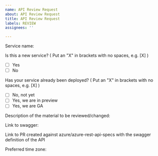 ```yaml
---
name: API Review Request
about: API Review Request
title: API Review Request
labels: REVIEW
assignees: ''

---
```


Service name: 

Is this a new service?
( Put an "X" in brackets with no spaces, e.g. [X] )
- [ ] Yes
- [ ] No

Has your service already been deployed?
( Put an "X" in brackets with no spaces, e.g. [X] )
- [ ] No, not yet
- [ ] Yes, we are in preview
- [ ] Yes, we are GA

Description of the material to be reviewed/changed: 

Link to swagger:

Link to PR created against azure/azure-rest-api-specs with the swagger definition of the API

Preferred time zone:
